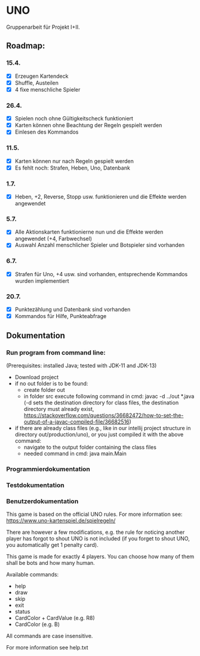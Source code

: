 # UNO

Gruppenarbeit für Projekt I+II.

## Roadmap:

### 15.4.
- [x] Erzeugen Kartendeck
- [x] Shuffle, Austeilen
- [x] 4 fixe menschliche Spieler

### 26.4.
- [x] Spielen noch ohne Gültigkeitscheck funktioniert
- [x] Karten können ohne Beachtung der Regeln gespielt werden
- [x] Einlesen des Kommandos

### 11.5.
- [x] Karten können nur nach Regeln gespielt werden
- [x] Es fehlt noch: Strafen, Heben, Uno, Datenbank

### 1.7.
- [x] Heben, +2, Reverse, Stopp usw. funktionieren und die Effekte werden angewendet

### 5.7.
- [x] Alle Aktionskarten funktionierne nun und die Effekte werden angewendet (+4, Farbwechsel)
- [x] Auswahl Anzahl menschlicher Spieler und Botspieler sind vorhanden

### 6.7.
- [x] Strafen für Uno, +4 usw. sind vorhanden, entsprechende Kommandos wurden implementiert

### 20.7.
- [x] Punktezählung und Datenbank sind vorhanden
- [x] Kommandos für Hilfe, Punkteabfrage

## Dokumentation

### Run program from command line:
(Prerequisites: installed Java; tested with JDK-11 and JDK-13)
- Download project
- if no out folder is to be found:
    - create folder out
    - in folder src execute following command in cmd: javac -d ../out *.java (-d sets the destination directory for class files, the destination directory must already exist, https://stackoverflow.com/questions/36682472/how-to-set-the-output-of-a-javac-compiled-file/36682516)
- if there are already class files (e.g., like in our intellij project structure in directory out/production/uno), or you just compiled it with the above command:
    - navigate to the output folder containing the class files
    - needed command in cmd: java main.Main

### Programmierdokumentation

### Testdokumentation

### Benutzerdokumentation

This game is based on the official UNO rules. For more information see: https://www.uno-kartenspiel.de/spielregeln/

There are however a few modifications, e.g. the rule for noticing another player has forgot to shout UNO is not included (if you forget to shout UNO, you automatically get 1 penalty card).

This game is made for exactly 4 players. You can choose how many of them shall be bots and how many human.

Available commands:
- help
- draw
- skip
- exit
- status
- CardColor + CardValue (e.g. R8)
- CardColor (e.g. B)

All commands are case insensitive.

For more information see help.txt

